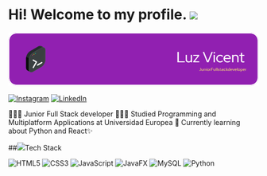 # Hi! Welcome to my profile.  <img src="https://i.giphy.com/media/v1.Y2lkPTc5MGI3NjExd3phYzNhZDJoNzJ5NGVjMjJmdmRjY2dqcThxbWY2YTVtZGxocGN5biZlcD12MV9pbnRlcm5hbF9naWZfYnlfaWQmY3Q9cw/pr1dbVONbGeVvSiECh/giphy.gif" width="60"/>

![Banner de Kuromui](/img/github-header-image%20(1).png)

[![Instagram](https://img.shields.io/badge/Instagram-%23E4405F.svg?style=for-the-badge&logo=Instagram&logoColor=white)](https://www.instagram.com/karuink/)
[![LinkedIn](https://img.shields.io/badge/linkedin-%230077B5.svg?style=for-the-badge&logo=linkedin&logoColor=white)](https://www.linkedin.com/in/luz-vicent-gigante-b3aa03101/)

👩🏻‍💻 Junior Full Stack developer
👩🏻‍🎓 Studied Programming and Multiplatform Applications at Universidad Europea
💭 Currently learning about Python and React✨

##<img src="https://giphy.com/stickers/meowbox-cat-meow-meowfest-ZCes4khR2025X0rOLY">Tech Stack


![HTML5](https://img.shields.io/badge/html5-%23E34F26.svg?style=for-the-badge&logo=html5&logoColor=white)
![CSS3](https://img.shields.io/badge/css3-%231572B6.svg?style=for-the-badge&logo=css3&logoColor=white)
![JavaScript](https://img.shields.io/badge/javascript-%23323330.svg?style=for-the-badge&logo=javascript&logoColor=%23F7DF1E)
![JavaFX](https://img.shields.io/badge/javafx-%23FF0000.svg?style=for-the-badge&logo=javafx&logoColor=white)
![MySQL](https://img.shields.io/badge/mysql-4479A1.svg?style=for-the-badge&logo=mysql&logoColor=white)
![Python](https://img.shields.io/badge/python-3670A0?style=for-the-badge&logo=python&logoColor=ffdd54)
